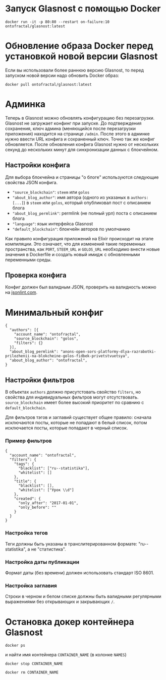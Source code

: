 # Запуск Glasnost с помощью Docker

```
docker run -it -p 80:80 --restart on-failure:10 ontofractal/glasnost:latest
```

# Обновление образа Docker перед установкой новой версии Glasnost

Если вы использовали более раннюю версию Glasnost, то перед запуском новой версии надо обновить Docker образ:
```
docker pull ontofractal/glasnost:latest
```

# Админка

Теперь в Glasnost можно обновлять конфигурацию без перезагрузки. Glasnost не загружает конфинг при запуске. До подтверждения сохранения, ключ админа (меняющийся после перезагрузки приложения) находится на странице `/admin`. После этого в админке нужно ввести URL конфига и сохраненный ключ. Точно так же конфиг обновляется. После обновления конфига Glasnost нужно от нескольких секунд до нескольких минут для синхронизации данных с блокчейном.

## Настройки конфига

Для выбора блокчейна и страницы "о блоге" используются следующие свойства JSON конфига.

* `"source_blockchain"`: `steem` или `golos`
* `"about_blog_author"`: имя автора (одного из указаных в `authors: [...]`) в `steem` или `golos`, который опубликовал пост с описанием блога
* `"about_blog_permlink"`: permlink (не полный урл) поста с описанием блога
* `"language"`: язык интерфейса Glasnost
* `"default_blockchain"`: блокчейн авторов по умолчанию

Как правило конфигурация приложений на Elixir происходит на этапе компиляции. Это означает, что
для изменений такие переменных пространства, как `PORT`, `STEEM_URL` и `GOLOS_URL` необходимо внести новые значения в Dockerfile и создать новый имидж с обновленными переменными среды.

## Проверка конфига

Конфиг должен был валидным JSON, проверить на валидность можно на [jsonlint.com](http://jsonlint.com/).

# Минимальный конфиг

```
{
  "authors": [{
    "account_name": "ontofractal",
    "source_blockchain": "golos",
    "filters": {}
  }],
  "about_blog_permlink": "anons-open-sors-platformy-dlya-razrabotki-prilozhenii-na-blokcheine-golos-fidbek-privetstvuetsya",
  "about_blog_author": "ontofractal",
}
```

## Настройки фильтров

В объектах `authors` должно присутстовать свойство `filters`, но свойства для индивидуальных фильтров могут отсутствовать. `source_blockchain` имеет более высокий приоритет по сравнию с `default_blockchain`.

Для фильтров тэгов и заглавий существует общее правило: сначала исключаются посты, которые не попадают в белый список, потом исключается посты, которые попадают в черный список.

### Пример фильтров

```
{
  "account_name": "ontofractal",
  "filters": {
    "tags": {
      "blacklist": ["ru--statistika"],
      "whitelist": []
    },
    "title": {
      "blacklist": [],
      "whitelist": ["Урок \\d"]
    },
    "created": {
      "only_after": "2017-01-01",
      "only_before": ""
    }
  }
}
```

### Настройка тегов

Теги должны быть указаны в транслитерированном формате: "ru--statistika", а не "статистика".

### Настройка даты публикации

Формат даты (без времени) должен использовать стандарт ISO 8601.

### Настройка заглавия

Строки в черном и белом списке должны быть валидными регулярными выражениями без открывающих и закрывающих `/`.


# Остановка докер контейнера Glasnost

`docker ps`

и найти имя контейнера `CONTAINER_NAME` (в колонке `NAMES`)

`docker stop CONTAINER_NAME`

`docker rm CONTAINER_NAME`
